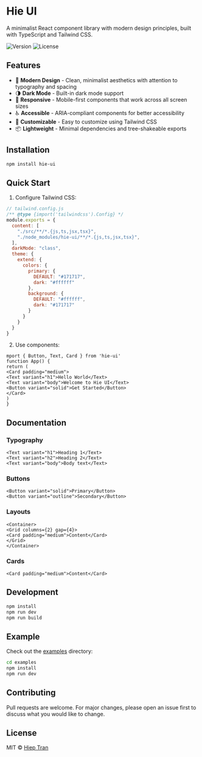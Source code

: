 # Hie UI

A minimalist React component library with modern design principles, built with TypeScript and Tailwind CSS.

![Version](https://img.shields.io/npm/v/hie-ui)
![License](https://img.shields.io/npm/l/hie-ui)

## Features

- 🎨 **Modern Design** - Clean, minimalist aesthetics with attention to typography and spacing
- 🌗 **Dark Mode** - Built-in dark mode support
- 📱 **Responsive** - Mobile-first components that work across all screen sizes
- ♿ **Accessible** - ARIA-compliant components for better accessibility
- 🔧 **Customizable** - Easy to customize using Tailwind CSS
- 📦 **Lightweight** - Minimal dependencies and tree-shakeable exports


## Installation

```bash
npm install hie-ui
```

## Quick Start
1. Configure Tailwind CSS:

```js
// tailwind.config.js
/** @type {import('tailwindcss').Config} */
module.exports = {
  content: [
    "./src/**/*.{js,ts,jsx,tsx}",
    "./node_modules/hie-ui/**/*.{js,ts,jsx,tsx}",
  ],
  darkMode: "class",
  theme: {
    extend: {
      colors: {
        primary: {
          DEFAULT: "#171717",
          dark: "#ffffff"
        },
        background: {
          DEFAULT: "#ffffff", 
          dark: "#171717"
        }
      }
    }
  }
}
```

2. Use components:

```tsx
mport { Button, Text, Card } from 'hie-ui'
function App() {
return (
<Card padding="medium">
<Text variant="h1">Hello World</Text>
<Text variant="body">Welcome to Hie UI</Text>
<Button variant="solid">Get Started</Button>
</Card>
)
}
```

## Documentation

### Typography

```tsx
<Text variant="h1">Heading 1</Text>
<Text variant="h2">Heading 2</Text>
<Text variant="body">Body text</Text>
```

### Buttons

```tsx
<Button variant="solid">Primary</Button>
<Button variant="outline">Secondary</Button>
```

### Layouts

```tsx
<Container>
<Grid columns={2} gap={4}>
<Card padding="medium">Content</Card>
</Grid>
</Container>
```

### Cards

```tsx
<Card padding="medium">Content</Card>
```

## Development

```bash
npm install
npm run dev
npm run build
```

## Example

Check out the [examples](./examples) directory:

```bash
cd examples
npm install
npm run dev
```

## Contributing

Pull requests are welcome. For major changes, please open an issue first to discuss what you would like to change.

## License

MIT © [Hiep Tran](https://github.com/e6a5)